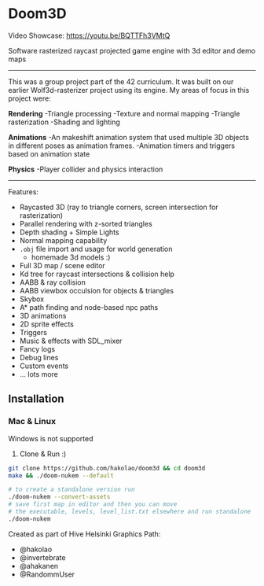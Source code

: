 # Doom3D

Video Showcase: https://youtu.be/BQTTFh3VMtQ

Software rasterized raycast projected game engine with 3d editor and demo maps

----------------------------------------
This was a group project part of the 42 curriculum. It was built on our earlier Wolf3d-rasterizer project using its engine. 
My areas of focus in this project were:

**Rendering**
-Triangle processing
-Texture and normal mapping
-Triangle rasterization
-Shading and lighting

**Animations**
-An makeshift animation system that used multiple 3D objects in different poses as animation frames.
-Animation timers and triggers based on animation state

**Physics**
-Player collider and physics interaction

----------------------------------------

Features:
- Raycasted 3D (ray to triangle corners, screen intersection for rasterization)
- Parallel rendering with z-sorted triangles
- Depth shading + Simple Lights
- Normal mapping capability
- `.obj` file import and usage for world generation
  - homemade 3d models :)
- Full 3D map / scene editor
- Kd tree for raycast intersections & collision help
- AABB & ray collision
- AABB viewbox occulsion for objects & triangles
- Skybox
- A* path finding and node-based npc paths
- 3D animations
- 2D sprite effects
- Triggers
- Music & effects with SDL_mixer
- Fancy logs
- Debug lines
- Custom events
- ... lots more

## Installation

### Mac & Linux

Windows is not supported

1. Clone & Run :)

```sh
git clone https://github.com/hakolao/doom3d && cd doom3d
make && ./doom-nukem --default

# to create a standalone version run
./doom-nukem --convert-assets
# save first map in editor and then you can move
# the executable, levels, level_list.txt elsewhere and run standalone
./doom-nukem
```

Created as part of Hive Helsinki Graphics Path:
- @hakolao
- @invertebrate
- @ahakanen
- @RandommUser
